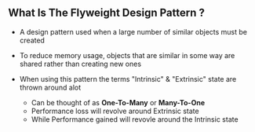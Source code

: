 ## What Is The Flyweight Design Pattern ?

* A design pattern used when a large number of similar
  objects must be created

* To reduce memory usage, objects that are similar in
  some way are shared rather than creating new ones

* When using this pattern the terms "Intrinsic" & "Extrinsic"
  state are thrown around alot
  * Can be thought of as **One-To-Many** or **Many-To-One**
  * Performance loss will revolve around Extrinsic state
  * While Performance gained will revovle around the Intrinsic state